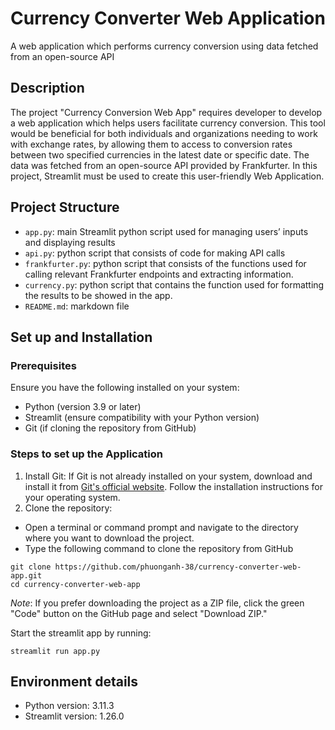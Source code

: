 # **Currency Converter Web Application**
A web application which performs currency conversion using data fetched from an open-source API


## **Description**

The project "Currency Conversion Web App" requires developer to develop a web application which helps users facilitate currency conversion. This tool would be beneficial for both individuals and organizations needing to work with exchange rates, by allowing them to access to conversion rates between two specified currencies in the latest date or specific date. 
The data was fetched from an open-source API provided by Frankfurter. In this project, Streamlit must be used to create this user-friendly Web Application. 

## **Project Structure**
- `app.py`: main Streamlit python script used for managing users’ inputs and displaying results
- `api.py`: python script that consists of code for making API calls
- `frankfurter.py`: python script that consists of the functions used for calling relevant Frankfurter endpoints and extracting information.
- `currency.py`: python script that contains the function used for formatting the results to be showed in the app.
- `README.md`: markdown file 


## **Set up and Installation**

### Prerequisites
Ensure you have the following installed on your system:
- Python (version 3.9 or later)
- Streamlit (ensure compatibility with your Python version)
- Git (if cloning the repository from GitHub)

### Steps to set up the Application
1. Install Git: If Git is not already installed on your system, download and install it from [Git's official website](https://git-scm.com/). Follow the installation instructions for your operating system.
2. Clone the repository:
- Open a terminal or command prompt and navigate to the directory where you want to download the project.
- Type the following command to clone the repository from GitHub

```
git clone https://github.com/phuonganh-38/currency-converter-web-app.git
cd currency-converter-web-app
```

*Note*: If you prefer downloading the project as a ZIP file, click the green "Code" button on the GitHub page and select "Download ZIP." 

Start the streamlit app by running:
```
streamlit run app.py
```

## **Environment details**
- Python version: 3.11.3
- Streamlit version: 1.26.0
